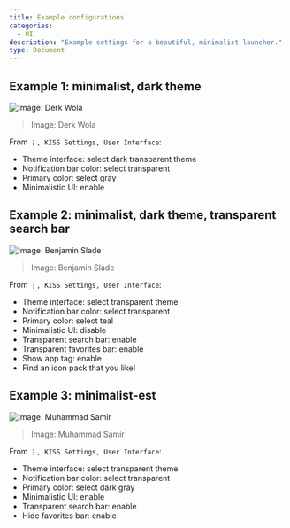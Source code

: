 ```yaml
---
title: Example configurations
categories:
  - UI
description: "Example settings for a beautiful, minimalist launcher."
type: Document
---
```


## Example 1: minimalist, dark theme
![Image: Derk Wola](/screenshots/example-minimalist-1.png)
> Image: Derk Wola

From `⋮, KISS Settings, User Interface`:

* Theme interface: select dark transparent theme
* Notification bar color: select transparent
* Primary color: select gray
* Minimalistic UI: enable

## Example 2: minimalist, dark theme, transparent search bar
![Image: Benjamin Slade](/screenshots/example-minimalist-2.png)
> Image: Benjamin Slade

From `⋮, KISS Settings, User Interface`:

* Theme interface: select transparent theme
* Notification bar color: select transparent
* Primary color: select teal
* Minimalistic UI: disable
* Transparent search bar: enable
* Transparent favorites bar: enable
* Show app tag: enable
* Find an icon pack that you like!

## Example 3: minimalist-est
![Image: Muhammad Samir](/screenshots/example-minimalist-3.png)
> Image: Muhammad Samir

From `⋮, KISS Settings, User Interface`:

* Theme interface: select transparent theme
* Notification bar color: select transparent
* Primary color: select dark gray
* Minimalistic UI: enable
* Transparent search bar: enable
* Hide favorites bar: enable
